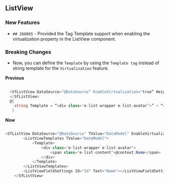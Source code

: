 ##  ListView

###    New Features

- `## 268865` - Provided the Tag Template support when enabling the virtualization property in the ListView component.

###    Breaking Changes

- Now, you can define the `Template` by using the `Template tag` instead of string template for the `Virtualization` feature.

**Previous**
 
```csharp
  
  <SfListView DataSource="@DataSource” EnableVirtualization="true” Height="500px” Template="@Template”>  
  </SfListView>
  @{
    string Template = “<div class='e-list-wrapper e-list-avatar’>” + “<span class='e-list-content’>${context.Name}</span>" +  “</div>”  
   }

```
 
**Now**
 
```csharp

<SfListView DataSource="@DataSource" TValue="DataModel" EnableVirtualization="true"  Height="500px">
        <ListViewTemplates TValue="DataModel">
            <Template>
                <div class='e-list-wrapper e-list-avatar'>
                    <span class='e-list-content'>@context.Name</span>
                </div>
            </Template>
        </ListViewTemplates>
        <ListViewFieldSettings Id="Id" Text="Name"></ListViewFieldSettings>
    </SfListView>

```
